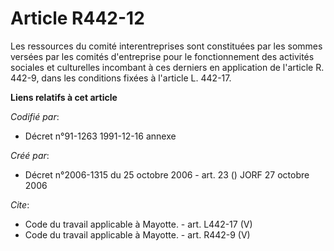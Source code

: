 # Article R442-12

Les ressources du comité interentreprises sont constituées par les sommes versées par les comités d'entreprise pour le
fonctionnement des activités sociales et culturelles incombant à ces derniers en application de l'article R. 442-9, dans les
conditions fixées à l'article L. 442-17.

**Liens relatifs à cet article**

_Codifié par_:

  - Décret n°91-1263 1991-12-16 annexe

_Créé par_:

  - Décret n°2006-1315 du 25 octobre 2006 - art. 23 () JORF 27 octobre 2006

_Cite_:

  - Code du travail applicable à Mayotte. - art. L442-17 (V)
  - Code du travail applicable à Mayotte. - art. R442-9 (V)
